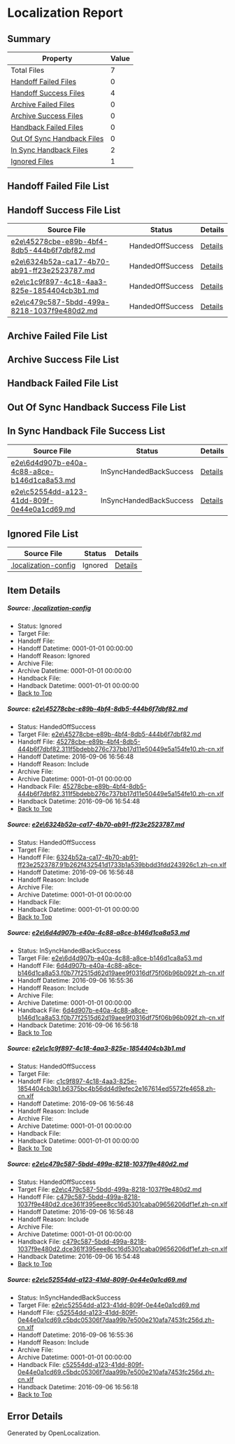 # <a name='report-top'></a> Localization Report

## Summary
 Property | Value 
 -------- | ----- 
 Total Files | 7
[ Handoff Failed Files ](#handoff-failed-list)| 0
[ Handoff Success Files ](#handoff-success-list)| 4
[ Archive Failed Files ](#archive-failed-list)| 0
[ Archive Success Files ](#archive-success-list)| 0
[ Handback Failed Files ](#handback-failed-list)| 0
[ Out Of Sync Handback Files ](#outofsync-handback-success-list)| 0
[ In Sync Handback Files ](#insync-handback-success-list)| 2
[ Ignored Files ](#ignored-list)| 1

## <a name='handoff-failed-list'></a> Handoff Failed File List

## <a name='handoff-success-list'></a> Handoff Success File List
 Source File | Status | Details 
 ----------- | ------ | ------- 
 [e2e\45278cbe-e89b-4bf4-8db5-444b6f7dbf82.md](https://github.com/OpenLocalizationTestOrg/ol-test0/blob/4fcbc675171f7e4bac706b9ae590f5e025145601/e2e/45278cbe-e89b-4bf4-8db5-444b6f7dbf82.md) | HandedOffSuccess | [Details](#a54ea5b73a1fa93e1a91ff6454876fc41687bfed1)
 [e2e\6324b52a-ca17-4b70-ab91-ff23e2523787.md](https://github.com/OpenLocalizationTestOrg/ol-test0/blob/d902c3e768aff873d7994e30106ea33a07b6ae49/e2e/6324b52a-ca17-4b70-ab91-ff23e2523787.md) | HandedOffSuccess | [Details](#c44b86c1756e8a278f645230783fb87c00d27e9a2)
 [e2e\c1c9f897-4c18-4aa3-825e-1854404cb3b1.md](https://github.com/OpenLocalizationTestOrg/ol-test0/blob/d902c3e768aff873d7994e30106ea33a07b6ae49/e2e/c1c9f897-4c18-4aa3-825e-1854404cb3b1.md) | HandedOffSuccess | [Details](#0e5e4335561922db66019391462dd4ce27bbe4ea4)
 [e2e\c479c587-5bdd-499a-8218-1037f9e480d2.md](https://github.com/OpenLocalizationTestOrg/ol-test0/blob/4fcbc675171f7e4bac706b9ae590f5e025145601/e2e/c479c587-5bdd-499a-8218-1037f9e480d2.md) | HandedOffSuccess | [Details](#747bbda8da3ca41468264b44dfa3bd2dd235ab995)

## <a name='archive-failed-list'></a> Archive Failed File List

## <a name='archive-success-list'></a> Archive Success File List

## <a name='handback-failed-list'></a> Handback Failed File List

## <a name='outofsync-handback-success-list'></a> Out Of Sync Handback Success File List

## <a name='insync-handback-success-list'></a> In Sync Handback File Success List
 Source File | Status | Details 
 ----------- | ------ | ------- 
 [e2e\6d4d907b-e40a-4c88-a8ce-b146d1ca8a53.md](https://github.com/OpenLocalizationTestOrg/ol-test0/blob/6b3603e82239ac12c85bdadfaa7adc8915d020d4/e2e/6d4d907b-e40a-4c88-a8ce-b146d1ca8a53.md) | InSyncHandedBackSuccess | [Details](#09726b210cdd671638d530658c3adb654ed89b243)
 [e2e\c52554dd-a123-41dd-809f-0e44e0a1cd69.md](https://github.com/OpenLocalizationTestOrg/ol-test0/blob/6b3603e82239ac12c85bdadfaa7adc8915d020d4/e2e/c52554dd-a123-41dd-809f-0e44e0a1cd69.md) | InSyncHandedBackSuccess | [Details](#2950c568417c89219f6c0668c9f57ac290b692b26)

## <a name='ignored-list'></a> Ignored File List
 Source File | Status | Details 
 ----------- | ------ | ------- 
 [.localization-config](https://github.com/OpenLocalizationTestOrg/ol-test0/blob/d902c3e768aff873d7994e30106ea33a07b6ae49/.localization-config) | Ignored | [Details](#3d4f252ac210baf56311d7e97dcc2db10974dbd20)

## Item Details
##### <a name='3d4f252ac210baf56311d7e97dcc2db10974dbd20'></a> Source: [.localization-config](https://github.com/OpenLocalizationTestOrg/ol-test0/blob/d902c3e768aff873d7994e30106ea33a07b6ae49/.localization-config)
* Status: Ignored
* Target File: 
* Handoff File: 
* Handoff Datetime: 0001-01-01 00:00:00
* Handoff Reason: Ignored
* Archive File: 
* Archive Datetime: 0001-01-01 00:00:00
* Handback File: 
* Handback Datetime: 0001-01-01 00:00:00
* [Back to Top](#report-top)

##### <a name='a54ea5b73a1fa93e1a91ff6454876fc41687bfed1'></a> Source: [e2e\45278cbe-e89b-4bf4-8db5-444b6f7dbf82.md](https://github.com/OpenLocalizationTestOrg/ol-test0/blob/4fcbc675171f7e4bac706b9ae590f5e025145601/e2e/45278cbe-e89b-4bf4-8db5-444b6f7dbf82.md)
* Status: HandedOffSuccess
* Target File: [e2e\45278cbe-e89b-4bf4-8db5-444b6f7dbf82.md](https://github.com/OpenLocalizationTestOrg/ol-test0-zhcn/blob/0a72d3b799f1ab0a9970fcbf98d92d8fa935d263/e2e/45278cbe-e89b-4bf4-8db5-444b6f7dbf82.md)
* Handoff File: [45278cbe-e89b-4bf4-8db5-444b6f7dbf82.311f5bdebb276c737bb17d11e50449e5a154fe10.zh-cn.xlf](https://github.com/OpenLocalizationTestOrg/ol-test0-handoff/blob/f96c9d534c766ce13610409388ffd75a088d336a/ol-handoff/OpenLocalizationTestOrg/ol-test0-zhcn/ci/low/45278cbe-e89b-4bf4-8db5-444b6f7dbf82.311f5bdebb276c737bb17d11e50449e5a154fe10.zh-cn.xlf)
* Handoff Datetime: 2016-09-06 16:56:48
* Handoff Reason: Include
* Archive File: 
* Archive Datetime: 0001-01-01 00:00:00
* Handback File: [45278cbe-e89b-4bf4-8db5-444b6f7dbf82.311f5bdebb276c737bb17d11e50449e5a154fe10.zh-cn.xlf](https://github.com/OpenLocalizationTestOrg/ol-test0-handback/blob/23331c0aeec662f4098327a06d9ad6664aa32aac/ol-handback/OpenLocalizationTestOrg/ol-test0-zhcn/ci/high/45278cbe-e89b-4bf4-8db5-444b6f7dbf82.311f5bdebb276c737bb17d11e50449e5a154fe10.zh-cn.xlf)
* Handback Datetime: 2016-09-06 16:54:48
* [Back to Top](#report-top)

##### <a name='c44b86c1756e8a278f645230783fb87c00d27e9a2'></a> Source: [e2e\6324b52a-ca17-4b70-ab91-ff23e2523787.md](https://github.com/OpenLocalizationTestOrg/ol-test0/blob/d902c3e768aff873d7994e30106ea33a07b6ae49/e2e/6324b52a-ca17-4b70-ab91-ff23e2523787.md)
* Status: HandedOffSuccess
* Target File: 
* Handoff File: [6324b52a-ca17-4b70-ab91-ff23e2523787.91b262f432541d1733b1a539bbdd3fdd243926c1.zh-cn.xlf](https://github.com/OpenLocalizationTestOrg/ol-test0-handoff/blob/f96c9d534c766ce13610409388ffd75a088d336a/ol-handoff/OpenLocalizationTestOrg/ol-test0-zhcn/ci/low/6324b52a-ca17-4b70-ab91-ff23e2523787.91b262f432541d1733b1a539bbdd3fdd243926c1.zh-cn.xlf)
* Handoff Datetime: 2016-09-06 16:56:48
* Handoff Reason: Include
* Archive File: 
* Archive Datetime: 0001-01-01 00:00:00
* Handback File: 
* Handback Datetime: 0001-01-01 00:00:00
* [Back to Top](#report-top)

##### <a name='09726b210cdd671638d530658c3adb654ed89b243'></a> Source: [e2e\6d4d907b-e40a-4c88-a8ce-b146d1ca8a53.md](https://github.com/OpenLocalizationTestOrg/ol-test0/blob/6b3603e82239ac12c85bdadfaa7adc8915d020d4/e2e/6d4d907b-e40a-4c88-a8ce-b146d1ca8a53.md)
* Status: InSyncHandedBackSuccess
* Target File: [e2e\6d4d907b-e40a-4c88-a8ce-b146d1ca8a53.md](https://github.com/OpenLocalizationTestOrg/ol-test0-zhcn/blob/64c2027516c6226fd40976b9e5648725f2609d63/e2e/6d4d907b-e40a-4c88-a8ce-b146d1ca8a53.md)
* Handoff File: [6d4d907b-e40a-4c88-a8ce-b146d1ca8a53.f0b77f2515d62d19aee9f0316df75f06b96b092f.zh-cn.xlf](https://github.com/OpenLocalizationTestOrg/ol-test0-handoff/blob/6c19d5a09907c8bdee2d75d17a95a3bcfcbfe7f5/ol-handoff/OpenLocalizationTestOrg/ol-test0-zhcn/ci/ht/6d4d907b-e40a-4c88-a8ce-b146d1ca8a53.f0b77f2515d62d19aee9f0316df75f06b96b092f.zh-cn.xlf)
* Handoff Datetime: 2016-09-06 16:55:36
* Handoff Reason: Include
* Archive File: 
* Archive Datetime: 0001-01-01 00:00:00
* Handback File: [6d4d907b-e40a-4c88-a8ce-b146d1ca8a53.f0b77f2515d62d19aee9f0316df75f06b96b092f.zh-cn.xlf](https://github.com/OpenLocalizationTestOrg/ol-test0-handback/blob/4f232b686a7c29acb6e1d6273bcc7d64e28c6528/ol-handback/OpenLocalizationTestOrg/ol-test0-zhcn/ci/ht/6d4d907b-e40a-4c88-a8ce-b146d1ca8a53.f0b77f2515d62d19aee9f0316df75f06b96b092f.zh-cn.xlf)
* Handback Datetime: 2016-09-06 16:56:18
* [Back to Top](#report-top)

##### <a name='0e5e4335561922db66019391462dd4ce27bbe4ea4'></a> Source: [e2e\c1c9f897-4c18-4aa3-825e-1854404cb3b1.md](https://github.com/OpenLocalizationTestOrg/ol-test0/blob/d902c3e768aff873d7994e30106ea33a07b6ae49/e2e/c1c9f897-4c18-4aa3-825e-1854404cb3b1.md)
* Status: HandedOffSuccess
* Target File: 
* Handoff File: [c1c9f897-4c18-4aa3-825e-1854404cb3b1.b6375bc4b56dd4d9efec2e167614ed5572fe4658.zh-cn.xlf](https://github.com/OpenLocalizationTestOrg/ol-test0-handoff/blob/f96c9d534c766ce13610409388ffd75a088d336a/ol-handoff/OpenLocalizationTestOrg/ol-test0-zhcn/ci/low/c1c9f897-4c18-4aa3-825e-1854404cb3b1.b6375bc4b56dd4d9efec2e167614ed5572fe4658.zh-cn.xlf)
* Handoff Datetime: 2016-09-06 16:56:48
* Handoff Reason: Include
* Archive File: 
* Archive Datetime: 0001-01-01 00:00:00
* Handback File: 
* Handback Datetime: 0001-01-01 00:00:00
* [Back to Top](#report-top)

##### <a name='747bbda8da3ca41468264b44dfa3bd2dd235ab995'></a> Source: [e2e\c479c587-5bdd-499a-8218-1037f9e480d2.md](https://github.com/OpenLocalizationTestOrg/ol-test0/blob/4fcbc675171f7e4bac706b9ae590f5e025145601/e2e/c479c587-5bdd-499a-8218-1037f9e480d2.md)
* Status: HandedOffSuccess
* Target File: [e2e\c479c587-5bdd-499a-8218-1037f9e480d2.md](https://github.com/OpenLocalizationTestOrg/ol-test0-zhcn/blob/0a72d3b799f1ab0a9970fcbf98d92d8fa935d263/e2e/c479c587-5bdd-499a-8218-1037f9e480d2.md)
* Handoff File: [c479c587-5bdd-499a-8218-1037f9e480d2.dce361f395eee8cc16d5301caba09656206df1ef.zh-cn.xlf](https://github.com/OpenLocalizationTestOrg/ol-test0-handoff/blob/f96c9d534c766ce13610409388ffd75a088d336a/ol-handoff/OpenLocalizationTestOrg/ol-test0-zhcn/ci/low/c479c587-5bdd-499a-8218-1037f9e480d2.dce361f395eee8cc16d5301caba09656206df1ef.zh-cn.xlf)
* Handoff Datetime: 2016-09-06 16:56:48
* Handoff Reason: Include
* Archive File: 
* Archive Datetime: 0001-01-01 00:00:00
* Handback File: [c479c587-5bdd-499a-8218-1037f9e480d2.dce361f395eee8cc16d5301caba09656206df1ef.zh-cn.xlf](https://github.com/OpenLocalizationTestOrg/ol-test0-handback/blob/23331c0aeec662f4098327a06d9ad6664aa32aac/ol-handback/OpenLocalizationTestOrg/ol-test0-zhcn/ci/high/c479c587-5bdd-499a-8218-1037f9e480d2.dce361f395eee8cc16d5301caba09656206df1ef.zh-cn.xlf)
* Handback Datetime: 2016-09-06 16:54:48
* [Back to Top](#report-top)

##### <a name='2950c568417c89219f6c0668c9f57ac290b692b26'></a> Source: [e2e\c52554dd-a123-41dd-809f-0e44e0a1cd69.md](https://github.com/OpenLocalizationTestOrg/ol-test0/blob/6b3603e82239ac12c85bdadfaa7adc8915d020d4/e2e/c52554dd-a123-41dd-809f-0e44e0a1cd69.md)
* Status: InSyncHandedBackSuccess
* Target File: [e2e\c52554dd-a123-41dd-809f-0e44e0a1cd69.md](https://github.com/OpenLocalizationTestOrg/ol-test0-zhcn/blob/64c2027516c6226fd40976b9e5648725f2609d63/e2e/c52554dd-a123-41dd-809f-0e44e0a1cd69.md)
* Handoff File: [c52554dd-a123-41dd-809f-0e44e0a1cd69.c5bdc05306f7daa99b7e500e210afa7453fc256d.zh-cn.xlf](https://github.com/OpenLocalizationTestOrg/ol-test0-handoff/blob/6c19d5a09907c8bdee2d75d17a95a3bcfcbfe7f5/ol-handoff/OpenLocalizationTestOrg/ol-test0-zhcn/ci/ht/c52554dd-a123-41dd-809f-0e44e0a1cd69.c5bdc05306f7daa99b7e500e210afa7453fc256d.zh-cn.xlf)
* Handoff Datetime: 2016-09-06 16:55:36
* Handoff Reason: Include
* Archive File: 
* Archive Datetime: 0001-01-01 00:00:00
* Handback File: [c52554dd-a123-41dd-809f-0e44e0a1cd69.c5bdc05306f7daa99b7e500e210afa7453fc256d.zh-cn.xlf](https://github.com/OpenLocalizationTestOrg/ol-test0-handback/blob/4f232b686a7c29acb6e1d6273bcc7d64e28c6528/ol-handback/OpenLocalizationTestOrg/ol-test0-zhcn/ci/ht/c52554dd-a123-41dd-809f-0e44e0a1cd69.c5bdc05306f7daa99b7e500e210afa7453fc256d.zh-cn.xlf)
* Handback Datetime: 2016-09-06 16:56:18
* [Back to Top](#report-top)


## Error Details

Generated by OpenLocalization.
